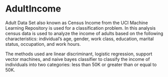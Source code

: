 # AdultIncome
Adult Data Set also known as Census Income from the UCI Machine Learning Repository is used for a classification problem. In this analysis census data is used to analyze the income of adults based on the following characteristics: individual’s age, gender, work class, education, marital status, occupation, and work hours.

The methods used are linear discriminant, logistic regression, support vector machines, and naive bayes classifier to classify the income of individuals into two categories: less than 50K or greater than or equal to 50K. 

